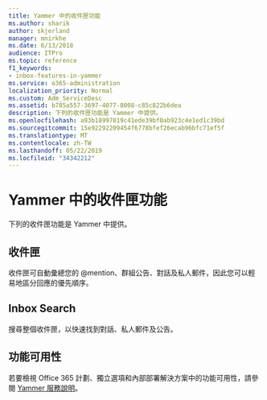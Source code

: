 ```yaml
---
title: Yammer 中的收件匣功能
ms.author: sharik
author: skjerland
manager: mnirkhe
ms.date: 6/13/2018
audience: ITPro
ms.topic: reference
f1_keywords:
- inbox-features-in-yammer
ms.service: o365-administration
localization_priority: Normal
ms.custom: Adm_ServiceDesc
ms.assetid: b785a557-3697-4077-8008-c85c822b6dea
description: 下列的收件匣功能是 Yammer 中提供。
ms.openlocfilehash: a93b18997819c41ede39bf0ab923c4e1ed1c39bd
ms.sourcegitcommit: 15e92292209454f6778bfef26ecab96bfc71ef5f
ms.translationtype: MT
ms.contentlocale: zh-TW
ms.lasthandoff: 05/22/2019
ms.locfileid: "34342212"
---
```

# <a name="inbox-features-in-yammer"></a>Yammer 中的收件匣功能

下列的收件匣功能是 Yammer 中提供。
  
## <a name="inbox"></a>收件匣
<a name="bkmk_Inbox"> </a>

收件匣可自動彙總您的 @mention、群組公告、對話及私人郵件，因此您可以輕易地區分回應的優先順序。
  
## <a name="inbox-search"></a>Inbox Search
<a name="bkmk_InboxSearch"> </a>

搜尋整個收件匣，以快速找到對話、私人郵件及公告。
  
## <a name="feature-availability"></a>功能可用性
<a name="bkmk_InboxSearch"> </a>

若要檢視 Office 365 計劃、獨立選項和內部部署解決方案中的功能可用性，請參閱 [Yammer 服務說明](yammer-service-description.md)。
  

